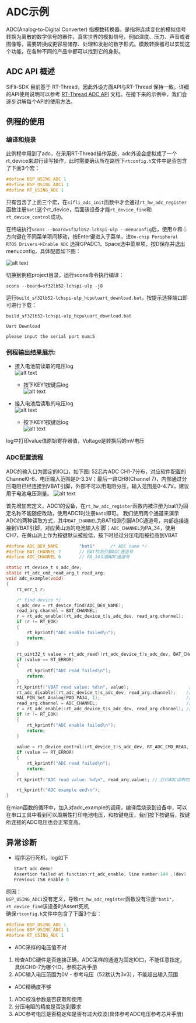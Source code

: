 # ADC示例
ADC(Analog-to-Digital Converter) 指模数转换器。是指将连续变化的模拟信号转换为离散的数字信号的器件。真实世界的模拟信号，例如温度、压力、声音或者图像等，需要转换成更容易储存、处理和发射的数字形式。模数转换器可以实现这个功能，在各种不同的产品中都可以找到它的身影。
## ADC API 概述
SiFli-SDK 目前基于 RT-Thread，因此外设方面API与RT-Thread 保持一致。详细的API使用说明可以参考 [RT-Thread ADC API](https://www.rt-thread.org/document/site/#/rt-thread-version/rt-thread-standard/programming-manual/device/adc/adc) 文档。在接下来的示例中，我们会逐步讲解每个API的使用方法。

## 例程的使用
### 编译和烧录
此例程中用到了adc，在采用RT-Thread操作系统，adc外设会虚拟成了一个rt_device来进行读写操作，此时需要确认所在路径下`rtconfig.h`文件中是否包含了下面3个宏：

```c
#define BSP_USING_ADC 1
#define BSP_USING_ADC1 1
#define RT_USING_ADC 1
```
只有包含了上面三个宏，在`sifli_adc_init`函数中才会通过`rt_hw_adc_register`函数注册`bat1`这个rt_device，后面该设备才能`rt_device_find`和`rt_device_control`成功。

在终端执行`scons --board=sf32lb52-lchspi-ulp --menuconfig`后，使用⇧和⇩方向键在不同菜单项间移动，按Enter键进入子菜单，进`On-chip Peripheral RTOS Drivers`->`Enable ADC` 选择GPADC1，Space选中菜单项，按D保存并退出menuconfig，具体配置如下图：<br>

![alt text](assets/adc_menuconfig.png)

切换到例程project目录，运行scons命令执行编译：

```
scons --board=sf32lb52-lchspi-ulp -j8
```
运行`build_sf32lb52-lchspi-ulp_hcpu\uart_download.bat`，按提示选择端口即可进行下载：
```
build_sf32lb52-lchspi-ulp_hcpu\uart_download.bat

Uart Download

please input the serial port num:5
```

### 例程输出结果展示:
* 接入电池前读取的电压log <br>
![alt text](assets/adc_001.png)
   * 按下KEY1按键后log<br>
![alt text](assets/adc_002.png)

* 接入电池后读取的电压log<br>
![alt text](assets/adc_003.png)
   *  按下KEY1按键后log<br>
![alt text](assets/adc_004.png)

log中打印value值原始寄存器值，Voltage是转换后的mV电压

### ADC配置流程

ADC的输入口为固定的IO口，如下图:
52芯片ADC CH1-7分布，对应软件配置的Channel0-6，电压输入范围是0-3.3V；最后一路CH8(Channel 7)，内部通过分压电阻已经连接到VBAT引脚，外部不可以用电阻分压，输入范围是0-4.7V，建议用于电池电压测量。
![alt text](assets/adc_vbat.png)

首先增加宏定义，ADC1的设备，在`rt_hw_adc_register`函数内被注册为bat1为固定名称不能随便改动，使用ADC1时注册`bat1`即可。
我们使用两个通道来演示ADC的两种读取方式，其中`BAT_CHANNEL`为BAT检测引脚ADC通道号，内部连接连接到VBAT引脚，对应黄山派的电池输入引脚；`ADC_CHANNEL`为PA_34，使用CH7，在黄山派上作为按键默认被拉低，按下时经过分压电阻被拉高到VBAT

```c
#define ADC_DEV_NAME        "bat1"      /* ADC name */
#define BAT_CHANNEL 7       // BAT检测引脚ADC通道号
#define ADC_CHANNEL 6       // PA_34引脚ADC通道号

static rt_device_t s_adc_dev;
static rt_adc_cmd_read_arg_t read_arg;
void adc_example(void)
{
    rt_err_t r;

    /* find device */
    s_adc_dev = rt_device_find(ADC_DEV_NAME); 
    read_arg.channel = BAT_CHANNEL;
    r = rt_adc_enable((rt_adc_device_t)s_adc_dev, read_arg.channel);
    if (r != RT_EOK)
    {
        rt_kprintf("ADC enable failed\n");
        return;
    }
    
    rt_uint32_t value = rt_adc_read((rt_adc_device_t)s_adc_dev, BAT_CHANNEL);
    if (value == RT_ERROR)
    {
        rt_kprintf("ADC read failed\n");
        return;
    }
    rt_kprintf("VBAT read value: %d\n", value);                       // 打印PA_34读取的值
    rt_adc_disable((rt_adc_device_t)s_adc_dev, read_arg.channel);    // 禁用ADC通道
    HAL_PIN_Set_Analog(PAD_PA34, 1);                                 // 设置PA34为模拟输入模式
    read_arg.channel = ADC_CHANNEL;                                  // 设置ADC通道
    r = rt_adc_enable((rt_adc_device_t)s_adc_dev, read_arg.channel); // 使能ADC通道
    if (r != RT_EOK)
    {
        rt_kprintf("ADC enable failed\n");
        return;
    }
    
    value = rt_device_control((rt_device_t)s_adc_dev, RT_ADC_CMD_READ, &read_arg.channel);
    if (value == RT_ERROR)
    {
        rt_kprintf("ADC read failed\n");
        return;
    }
    rt_kprintf("ADC read value: %d\n", read_arg.value); // 打印ADC读取的值

    rt_kprintf("ADC example end\n");
}
```
在mian函数的循环中，加入对adc_example的调用，编译后烧录到设备中，可以在串口工具中看到可以周期性打印电池电压，和按键电压，我们按下按键后，按键所连接的ADC电压也会正常变高。

## 异常诊断
* 程序运行死机，log如下
```c
   Start adc demo!
   Assertion failed at function:rt_adc_enable, line number:144 ,(dev)
   Previous ISR enable 0
```
原因：  
`BSP_USING_ADC1`没有定义，导致`rt_hw_adc_register`函数没有注册`"bat1"`，`rt_device_find`该设备时Assert死机  
确保`rtconfig.h`文件中包含了下面3个宏：
```c
#define BSP_USING_ADC 1
#define BSP_USING_ADC1 1
#define RT_USING_ADC 1
```
* ADC采样的电压值不对
1. 检查ADC硬件是否连接正确，ADC采样的通道为固定IO口，不能任意指定，具体CH0-7为哪个IO，参照芯片手册  
2. ADC输入电压范围为0V - 参考电压（52默认为3v3），不能超出输入范围  
* ADC精确度不够
1. ADC校准参数是否获取和使用
2. 分压电阻的精度是否达到要求
3. ADC参考电压是否稳定和是否有过大纹波(具体参考ADC电压参考芯片手册) 


